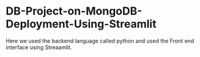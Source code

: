 # DB-Project-on-MongoDB-Deployment-Using-Streamlit
Here we used the backend language called python and used the Front end interface using Streaamlit. 
